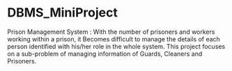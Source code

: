 # DBMS_MiniProject
Prison Management System :
       With the number of prisoners and workers working within a prison, it Becomes difficult to manage the details of each person identified with his/her role in the whole system. This project focuses on a sub-problem of managing information of Guards, Cleaners and Prisoners.
